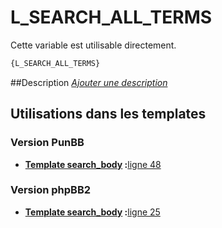 # L_SEARCH_ALL_TERMS


Cette variable est utilisable directement.

```html
{L_SEARCH_ALL_TERMS}
```

##Description
[*Ajouter une description*](https://fa-tvars.appspot.com/var/L_SEARCH_ALL_TERMS)

## Utilisations dans les templates

### Version PunBB

* __[Template search_body](../tpl/var/punbb/search_body.md#readme) :__[ligne 48](../tpl/src/punbb/search_body.tpl#L48)

### Version phpBB2

* __[Template search_body](../tpl/var/subsilver/search_body.md#readme) :__[ligne 25](../tpl/src/subsilver/search_body.tpl#L25)